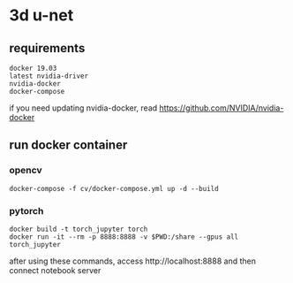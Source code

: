 # 3d u-net
## requirements
```
docker 19.03
latest nvidia-driver
nvidia-docker
docker-compose
```
if you need updating nvidia-docker, read https://github.com/NVIDIA/nvidia-docker

## run docker container
### opencv
```
docker-compose -f cv/docker-compose.yml up -d --build
```

### pytorch
```
docker build -t torch_jupyter torch
docker run -it --rm -p 8888:8888 -v $PWD:/share --gpus all torch_jupyter
```

after using these commands, access http://localhost:8888 and then connect notebook server